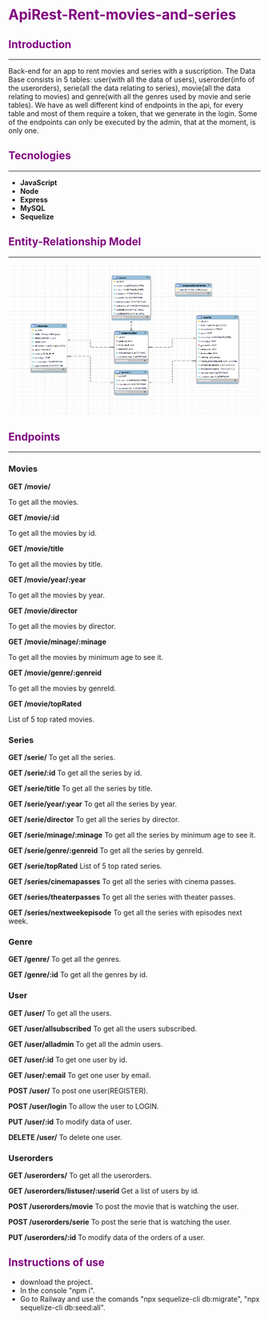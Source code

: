 # <font color="purple">ApiRest-Rent-movies-and-series</font>

## <font color="purple">Introduction</font>

---

Back-end for an app to rent movies and series with a suscription.
The Data Base consists in 5 tables: user(with all the data of users), userorder(info of the userorders), serie(all the data relating to series), movie(all the data relating to movies) and genre(with all the genres used by movie and serie tables).
We have as well different kind of endpoints in the api, for every table and most of them require a token, that we generate in the login. Some of the endpoints can only be executed by the admin, that at the moment, is only one.

## <font color="purple">Tecnologies</font>

---

-   **JavaScript**
-   **Node**
-   **Express**
-   **MySQL**
-   **Sequelize**

## <font color="purple">Entity-Relationship Model </font>

---

<center><img src="/img readme/Screenshot_4.png" width="500" height="300"></center>

## <font color="purple">Endpoints</font>

---

### Movies

**GET /movie/**

To get all the movies.

**GET /movie/:id**

To get all the movies by id.

**GET /movie/title**

To get all the movies by title.

**GET /movie/year/:year**

To get all the movies by year.

**GET /movie/director**

To get all the movies by director.

**GET /movie/minage/:minage**

To get all the movies by minimum age to see it.

**GET /movie/genre/:genreid**

To get all the movies by genreId.

**GET /movie/topRated**

List of 5 top rated movies.

### Series

**GET /serie/**
To get all the series.

**GET /serie/:id**
To get all the series by id.

**GET /serie/title**
To get all the series by title.

**GET /serie/year/:year**
To get all the series by year.

**GET /serie/director**
To get all the series by director.

**GET /serie/minage/:minage**
To get all the series by minimum age to see it.

**GET /serie/genre/:genreid**
To get all the series by genreId.

**GET /serie/topRated**
List of 5 top rated series.

**GET /series/cinemapasses**
To get all the series with cinema passes.

**GET /series/theaterpasses**
To get all the series with theater passes.

**GET /series/nextweekepisode**
To get all the series with episodes next week.

### Genre

**GET /genre/**
To get all the genres.

**GET /genre/:id**
To get all the genres by id.

### User

**GET /user/**
To get all the users.

**GET /user/allsubscribed**
To get all the users subscribed.

**GET /user/alladmin**
To get all the admin users.

**GET /user/:id**
To get one user by id.

**GET /user/:email**
To get one user by email.

**POST /user/**
To post one user(REGISTER).

**POST /user/login**
To allow the user to LOGIN.

**PUT /user/:id**
To modify data of user.

**DELETE /user/**
To delete one user.

### Userorders

**GET /userorders/**
To get all the userorders.

**GET /userorders/listuser/:userid**
Get a list of users by id.

**POST /userorders/movie**
To post the movie that is watching the user.

**POST /userorders/serie**
To post the serie that is watching the user.

**PUT /userorders/:id**
To modify data of the orders of a user.

## <font color="purple">Instructions of use</font>

-   download the project.
-   In the console "npm i".
-   Go to Railway and use the comands "npx sequelize-cli db:migrate", "npx sequelize-cli db:seed:all".
